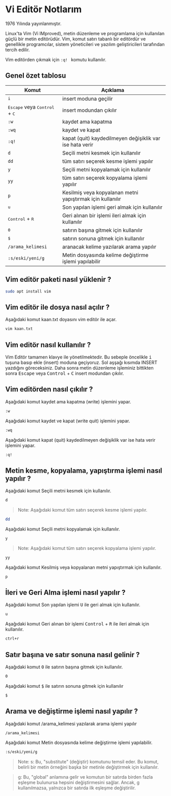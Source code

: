 # Vi Editör Notlarım
 1976 Yılında yayınlanmıştır.
 
Linux'ta Vim (Vi IMproved), metin düzenleme ve programlama için kullanılan güçlü bir metin editörüdür. Vim, komut satırı tabanlı bir editördür ve genellikle programcılar, sistem yöneticileri ve yazılım geliştiricileri tarafından tercih edilir. 

Vim editörden çıkmak için ```:q! ``` komutu kullanılır.
## Genel özet tablosu
|Komut                       |Açıklama                         |
|-------------------------------|-----------------------------|
|<kbd>i</kbd>|insert moduna geçilir|
|<kbd>Escape</kbd> veya <kbd>Control</kbd> + <kbd>C</kbd>| insert modundan çıkılır|
|```:w ```|kaydet ama kapatma|
|```:wq ``` |kaydet ve kapat|
|```:q! ``` |kapat (quit) kaydedilmeyen değişiklik var ise hata verir|
|```d ``` |Seçili metni kesmek için kullanılır|
|```dd ``` |tüm satırı seçerek  kesme işlemi yapılır|
|```y``` |Seçili metni kopyalamak için kullanılır|
|```yy``` |tüm satırı seçerek  kopyalama işlemi yapılır|
|```p``` |Kesilmiş veya kopyalanan metni yapıştırmak için kullanılır|
|<kbd>u</kbd>|Son yapılan işlemi geri almak için kullanılır|
|<kbd>Control</kbd> + <kbd>R</kbd> |Geri alınan bir işlemi  ileri almak için kullanılır|
|<kbd>0</kbd> |satırın başına gitmek için kullanılır|
|<kbd>$</kbd> |satırın sonuna gitmek için kullanılır|
|```/arama_kelimesi``` |aranacak kelime yazılarak arama yapılır|
|```:s/eski/yeni/g``` |Metin dosyasında kelime değiştirme işlemi yapılabilir|

## Vim editör paketi nasıl yüklenir ?
```BASH
sudo apt install vim 
```
## Vim editör ile dosya nasıl açılır ?
Aşağıdaki komut kaan.txt doyasını vim editör ile açar.
```BASH
vim kaan.txt
```
## Vim editör nasıl kullanılır ?
Vim Editör tamamen klavye ile yönetilmektedir. Bu sebeple öncelikle <kbd>i</kbd> tuşuna basıp ekle (insert) moduna geçiyoruz. Sol aşşağı kısımda INSERT yazdığını göreceksiniz.
Daha sonra metin düzenleme işleminiz bittikten sonra <kbd>Escape</kbd> veya <kbd>Control</kbd> + <kbd>C</kbd> insert modundan çıkılır.
## Vim editörden nasıl çıkılır ?
Aşağıdaki komut kaydet ama kapatma (write) işlemini yapar.
```BASH
:w 
```
Aşağıdaki komut kaydet ve kapat (write quit) işlemini yapar.
```BASH
:wq
```
Aşağıdaki komut kapat (quit) kaydedilmeyen değişiklik var ise hata verir işlemini yapar.
```BASH
:q!
```
## Metin kesme, kopyalama, yapıştırma işlemi nasıl yapılır ?
Aşağıdaki komut Seçili metni kesmek için kullanılır.
```BASH
d 
```
> Note: Aşağıdaki komut tüm satırı seçerek  kesme işlemi yapılır.
```BASH
dd
```
Aşağıdaki komut Seçili metni kopyalamak için kullanılır.
```BASH
y
```
> Note: Aşağıdaki komut tüm satırı seçerek  kopyalama işlemi yapılır.
```BASH
yy
```
Aşağıdaki komut Kesilmiş veya kopyalanan metni yapıştırmak için kullanılır.
```BASH
p
```
## İleri ve Geri Alma işlemi nasıl yapılır ?
Aşağıdaki komut Son yapılan işlemi <kbd>U</kbd> ile geri almak için kullanılır.
```BASH
u
```
Aşağıdaki komut Geri alınan bir işlemi <kbd>Control</kbd> + <kbd>R</kbd> ile ileri almak için kullanılır.
```BASH
ctrl+r
```
## Satır başına ve satır sonuna nasıl gelinir ?
Aşağıdaki komut <kbd>0</kbd> ile satırın başına gitmek için kullanılır.
```BASH
0
```
Aşağıdaki komut <kbd>$</kbd> ile satırın sonuna gitmek için kullanılır
```BASH
$
```
## Arama ve değiştirme işlemi nasıl yapılır ?
Aşağıdaki komut /arama_kelimesi yazılarak arama işlemi yapılır
```BASH
/arama_kelimesi
```
Aşağıdaki komut Metin dosyasında kelime değiştirme işlemi yapılabilir.
```BASH
:s/eski/yeni/g
```
> Note: s: Bu, "substitute" (değiştir) komutunu temsil eder. Bu komut, belirli bir metin örneğini başka bir metinle değiştirmek için kullanılır.

> g: Bu, "global" anlamına gelir ve komutun bir satırda birden fazla eşleşme bulunursa hepsini değiştirmesini sağlar. Ancak, g kullanılmazsa, yalnızca bir satırda ilk eşleşme değiştirilir.

